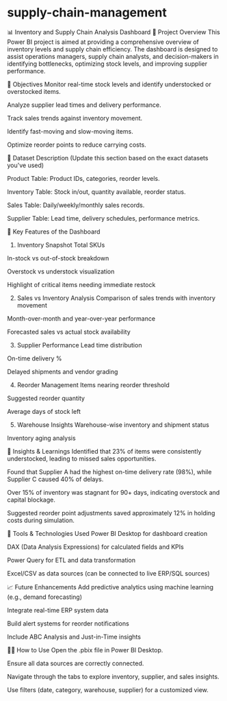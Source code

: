 # supply-chain-management

📊 Inventory and Supply Chain Analysis Dashboard
🧩 Project Overview
This Power BI project is aimed at providing a comprehensive overview of inventory levels and supply chain efficiency. The dashboard is designed to assist operations managers, supply chain analysts, and decision-makers in identifying bottlenecks, optimizing stock levels, and improving supplier performance.

🎯 Objectives
Monitor real-time stock levels and identify understocked or overstocked items.

Analyze supplier lead times and delivery performance.

Track sales trends against inventory movement.

Identify fast-moving and slow-moving items.

Optimize reorder points to reduce carrying costs.

📁 Dataset Description
(Update this section based on the exact datasets you've used)

Product Table: Product IDs, categories, reorder levels.

Inventory Table: Stock in/out, quantity available, reorder status.

Sales Table: Daily/weekly/monthly sales records.

Supplier Table: Lead time, delivery schedules, performance metrics.

📌 Key Features of the Dashboard
1. Inventory Snapshot
Total SKUs

In-stock vs out-of-stock breakdown

Overstock vs understock visualization

Highlight of critical items needing immediate restock

2. Sales vs Inventory Analysis
Comparison of sales trends with inventory movement

Month-over-month and year-over-year performance

Forecasted sales vs actual stock availability

3. Supplier Performance
Lead time distribution

On-time delivery %

Delayed shipments and vendor grading

4. Reorder Management
Items nearing reorder threshold

Suggested reorder quantity

Average days of stock left

5. Warehouse Insights
Warehouse-wise inventory and shipment status

Inventory aging analysis

🧠 Insights & Learnings
Identified that 23% of items were consistently understocked, leading to missed sales opportunities.

Found that Supplier A had the highest on-time delivery rate (98%), while Supplier C caused 40% of delays.

Over 15% of inventory was stagnant for 90+ days, indicating overstock and capital blockage.

Suggested reorder point adjustments saved approximately 12% in holding costs during simulation.

🔧 Tools & Technologies Used
Power BI Desktop for dashboard creation

DAX (Data Analysis Expressions) for calculated fields and KPIs

Power Query for ETL and data transformation

Excel/CSV as data sources (can be connected to live ERP/SQL sources)

📈 Future Enhancements
Add predictive analytics using machine learning (e.g., demand forecasting)

Integrate real-time ERP system data

Build alert systems for reorder notifications

Include ABC Analysis and Just-in-Time insights

🧑‍💻 How to Use
Open the .pbix file in Power BI Desktop.

Ensure all data sources are correctly connected.

Navigate through the tabs to explore inventory, supplier, and sales insights.

Use filters (date, category, warehouse, supplier) for a customized view.

